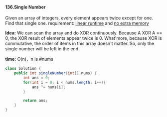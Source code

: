 #### 136.Single Number
Given an array of integers, every element appears twice except for one. Find that single one.
requirement: <u>linear runtime</u> and <u>no extra memory</u>

__Idea:__ We can scan the array and do XOR continuously. Because A XOR A == 0, the XOR result of elements appear twice is 0. What'more, because XOR is commutative, the order of items in this array doesn't matter. So, only the single number will be left in the end.

__time:__ O(n)，n is #nums

```java
class Solution {
    public int singleNumber(int[] nums) {
        int ans = 0;
        for(int i = 0; i < nums.length; i++){
            ans ^= nums[i];
        }

        return ans;
    }
}
```

